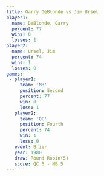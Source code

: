 ```yaml
---
title: Garry DeBlonde vs Jim Ursel
player1:               
  name: DeBlonde, Garry
  percent: 77          
  wins: 0              
  losses: 1            
player2:               
  name: Ursel, Jim     
  percent: 74          
  wins: 1              
  losses: 0            
games:
 - player1:          
     team: 'MB'      
     position: Second
     percent: 77     
     win: 0          
     loss: 1         
   player2:          
     team: 'QC'      
     position: Fourth
     percent: 74     
     win: 1          
     loss: 0         
   event: Brier        
   year: 1980          
   draw: Round Robin(5)
   score: QC 6 - MB 5  
---
```

